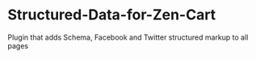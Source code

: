 # Structured-Data-for-Zen-Cart
Plugin that adds Schema, Facebook and Twitter structured markup to all pages
